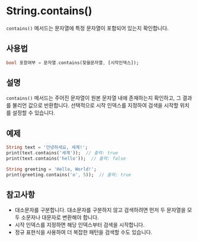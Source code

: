 # String.contains()

`contains()` 메서드는 문자열에 특정 문자열이 포함되어 있는지 확인합니다.

## 사용법

```dart
bool 포함여부 = 문자열.contains(찾을문자열, [시작인덱스]);
```

## 설명

`contains()` 메서드는 주어진 문자열이 원본 문자열 내에 존재하는지 확인하고, 그 결과를 불리언 값으로 반환합니다. 선택적으로 시작 인덱스를 지정하여 검색을 시작할 위치를 설정할 수 있습니다.

## 예제

```dart
String text = '안녕하세요, 세계!';
print(text.contains('세계'));  // 출력: true
print(text.contains('hello'));  // 출력: false

String greeting = 'Hello, World!';
print(greeting.contains('o', 5));  // 출력: true
```

## 참고사항

- 대소문자를 구분합니다. 대소문자를 구분하지 않고 검색하려면 먼저 두 문자열을 모두 소문자나 대문자로 변환해야 합니다.
- 시작 인덱스를 지정하면 해당 인덱스부터 검색을 시작합니다.
- 정규 표현식을 사용하여 더 복잡한 패턴을 검색할 수도 있습니다.
